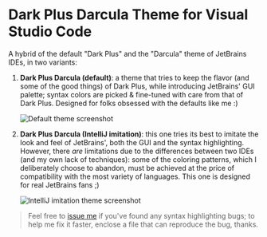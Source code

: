 # Dark Plus Darcula Theme for Visual Studio Code

A hybrid of the default "Dark Plus" and the "Darcula" theme of JetBrains IDEs, in two variants:

1. **Dark Plus Darcula (default)**: a theme that tries to keep the flavor (and some of the good things) of Dark Plus, while introducing JetBrains' GUI palette; syntax colors are picked & fine-tuned with care from that of Dark Plus. Designed for folks obsessed with the defaults like me :)

    ![Default theme screenshot](https://raw.githubusercontent.com/lfod1997/theme-dark-plus-darcula/master/images/default-theme.png)

2. **Dark Plus Darcula (IntelliJ imitation)**: this one tries its best to imitate the look and feel of JetBrains', both the GUI and the syntax highlighting. However, there *are* limitations due to the differences between two IDEs (and my own lack of techniques): some of the coloring patterns, which I deliberately choose to abandon, must be achieved at the price of compatibility with the most variety of languages. This one is designed for real JetBrains fans ;)

    ![IntelliJ imitation theme screenshot](https://raw.githubusercontent.com/lfod1997/theme-dark-plus-darcula/master/images/idea-theme.png)

> Feel free to [issue me](https://github.com/lfod1997/theme-dark-plus-darcula/issues) if you've found any syntax highlighting bugs; to help me fix it faster, enclose a file that can reproduce the bug, thanks.
